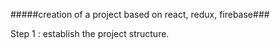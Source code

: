 #####creation of a project based on react, redux, firebase###


Step 1 : establish the project structure.